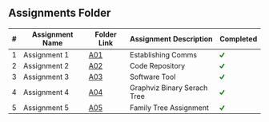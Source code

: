 ##  Assignments Folder

|   #   | Assignment Name | Folder Link | Assignment Description  |                                        Completed                                             |
| :---: | --------------- | ----------- |------------------------ | -------------------------------------------------------------------------------------------- |
|   1   |   Assignment 1  | [A01](./A1)  |    Establishing Comms   | <img src="https://github.com/ACHarrison32/4883-PT-Harrison/blob/main/index.png" width="10">  |
|   2   |   Assignment 2  | [A02](./A2)  |      Code Repository    | <img src="https://github.com/ACHarrison32/4883-PT-Harrison/blob/main/index.png" width="10">  |
|   3   |   Assignment 3  | [A03](./A3)  |       Software Tool     | <img src="https://github.com/ACHarrison32/4883-PT-Harrison/blob/main/index.png" width="10"> |
|   4   |   Assignment 4  | [A04](./A4)  |Graphviz Binary Serach Tree| <img src="https://github.com/ACHarrison32/4883-PT-Harrison/blob/main/index.png" width="10"> |
|   5   |   Assignment 5  | [A05](./A5)  |  Family Tree Assignment | <img src="https://github.com/ACHarrison32/4883-PT-Harrison/blob/main/index.png" width="10"> |
